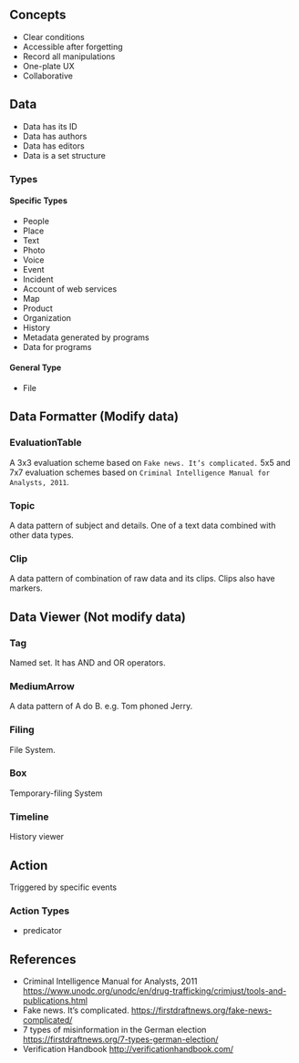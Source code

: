 ## Concepts
- Clear conditions
- Accessible after forgetting
- Record all manipulations 
- One-plate UX
- Collaborative

## Data 
- Data has its ID
- Data has authors
- Data has editors
- Data is a set structure

### Types

#### Specific Types
- People
- Place
- Text
- Photo
- Voice
- Event
- Incident
- Account of web services
- Map
- Product
- Organization
- History
- Metadata generated by programs
- Data for programs

#### General Type
- File

## Data Formatter (Modify data)

### EvaluationTable
A 3x3 evaluation scheme based on `Fake news. It’s complicated.`
5x5 and 7x7 evaluation schemes based on `Criminal Intelligence Manual for Analysts, 2011`.
### Topic
A data pattern of subject and details. One of a text data combined with other data types.
### Clip
A data pattern of combination of raw data and its clips. Clips also have markers.

## Data Viewer (Not modify data)

### Tag
Named set. It has AND and OR operators.
### MediumArrow
A data pattern of A do B. e.g. Tom phoned Jerry.
### Filing
File System. 
### Box
Temporary-filing System
### Timeline
History viewer

## Action
Triggered by specific events

### Action Types
- predicator

## References
- Criminal Intelligence Manual for Analysts, 2011 https://www.unodc.org/unodc/en/drug-trafficking/crimjust/tools-and-publications.html 
- Fake news. It’s complicated. https://firstdraftnews.org/fake-news-complicated/
- 7 types of misinformation in the German election https://firstdraftnews.org/7-types-german-election/
- Verification Handbook http://verificationhandbook.com/


